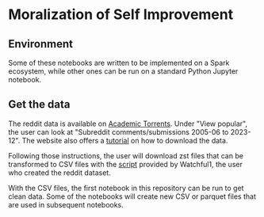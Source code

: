 # Moralization of Self Improvement

## Environment

Some of these notebooks are written to be implemented on a Spark ecosystem, while other ones can be run on a standard Python Jupyter notebook. 

## Get the data

The reddit data is available on [Academic Torrents](https://academictorrents.com/). Under "View popular", the user can look at "Subreddit comments/submissions 2005-06 to 2023-12". The website also offers a [tutorial](https://academictorrents.com/docs/downloading.html) on how to download the data. 

Following those instructions, the user will download zst files that can be transformed to CSV files with the [script](https://github.com/Watchful1/PushshiftDumps/blob/master/scripts/to_csv.py) provided by Watchful1, the user who created the reddit dataset. 

With the CSV files, the first notebook in this repository can be run to get clean data. Some of the notebooks will create new CSV or parquet files that are used in subsequent notebooks. 
